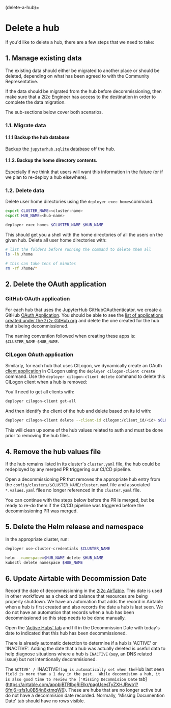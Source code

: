 (delete-a-hub)=
# Delete a hub

If you'd like to delete a hub, there are a few steps that we need to take:

## 1. Manage existing data

The existing data should either be migrated to another place or should be deleted, depending on what has been agreed to with the Community Representative.

If the data should be migrated from the hub before decommissioning, then make sure that a 2i2c Engineer has access to the destination in order to complete the data migration.

The sub-sections below cover both scenarios.

### 1.1. Migrate data

#### 1.1.1 Backup the hub database

[Backup the `jupyterhub.sqlite` database](https://infrastructure.2i2c.org/en/latest/howto/hubs/move-hub.html#transfer-the-jupyterhub-database) off the hub.

#### 1.1.2. Backup the home directory contents.

Especially if we think that users will want this information in the future (or if we plan to re-deploy a hub elsewhere).

### 1.2. Delete data

Delete user home directories using the `deployer exec homes`command.

```bash
export CLUSTER_NAME=<cluster-name>
export HUB_NAME=<hub-name>
```

```bash
deployer exec homes $CLUSTER_NAME $HUB_NAME
```

This should get you a shell with the home directories of all the users on the given hub. Delete all user home directories with:

```bash
# list the folders before running the command to delete them all
ls -lh /home

# this can take tens of minutes
rm -rf /home/*
```

## 2. Delete the OAuth application

### GitHub OAuth application

For each hub that uses the JupyterHub GitHubOAuthenticator, we create a GitHub [OAuth Application](https://docs.github.com/en/developers/apps/building-oauth-apps/creating-an-oauth-app). You should be able to see the [list of applications created under the `2i2c` GitHub org](https://github.com/organizations/2i2c-org/settings/applications) and delete the one created for the hub that's being decommissioned.

The naming convention followed when creating these apps is: `$CLUSTER_NAME-$HUB_NAME`.

### CILogon OAuth application

Similarly, for each hub that uses CILogon, we dynamically create an OAuth [client application](https://cilogon.github.io/oa4mp/server/manuals/dynamic-client-registration.html) in CILogon using the `deployer cilogon-client create` command.
Use the `deployer cilogon-client delete` command to delete this CILogon client when a hub is removed:

You'll need to get all clients with:

```bash
deployer cilogon-client get-all
```

And then identify the client of the hub and delete based on its id with:

```bash
deployer cilogon-client delete --client-id cilogon:/client_id/<id> $CLUSTER_NAME $HUB_NAME
```

This will clean up some of the hub values related to auth and must be done prior to removing the hub files.

## 4. Remove the hub values file

If the hub remains listed in its cluster's `cluster.yaml` file, the hub could be
redeployed by any merged PR triggering our CI/CD pipeline.

Open a decommissioning PR that removes the appropriate hub entry from the
`config/clusters/$CLUSTER_NAME/cluster.yaml` file and associated
`*.values.yaml` files no longer referenced in the `cluster.yaml` file.

You can continue with the steps below before the PR is merged, but be ready to
re-do them if the CI/CD pipeline was triggered before the decommissioning PR was
merged.

## 5. Delete the Helm release and namespace

In the appropriate cluster, run:

```bash
deployer use-cluster-credentials $CLUSTER_NAME

helm --namespace=$HUB_NAME delete $HUB_NAME
kubectl delete namespace $HUB_NAME
```

## 6. Update Airtable with Decommission Date

Record the date of decommissioning in the [2i2c AirTable](https://airtable.com/appbjBTRIbgRiElkr/pagUsesTyZXHJRwb1?6fnj6=sfsUqDXtjqVAhjzvc). This date is used in other workflows as a check and balance that resources are being properly shutdown. We have an automation that adds the record in Airtable when a hub is first created and also records the date a hub is last seen. We do not have an automation that records when a hub has been decommissioned so this step needs to be done manually.

Open the ['Active Hubs' tab](https://airtable.com/appbjBTRIbgRiElkr/pagUsesTyZXHJRwb1?6fnj6=sfsUqDXtjqVAhjzvc) and fill in the Decommission Date with today's date to indicated that this hub has been decommissioned.

There is already automatic detection to determine if a hub is 'ACTIVE' or 'INACTIVE'. Adding the date that a hub was actually deleted is useful data to help diagnose situations where a hub is `INACTIVE` (say, an DNS related issue) but not intentionally decommisioned.

The `ACTIVE' / `INACTIVE` flag is automatically set when the `Hub last seen` field is more than a 1 day in the past.  While decommision a hub, it is also good time to review the ['Missing Decommision Date` tab](https://airtable.com/appbjBTRIbgRiElkr/pagUsesTyZXHJRwb1?6fnj6=sfs1u0B54n6xtmqW6). These are hubs that are no longer active but do not have a decommision date recorded. Normally, 'Missing Documention Date' tab should have no rows visible.

